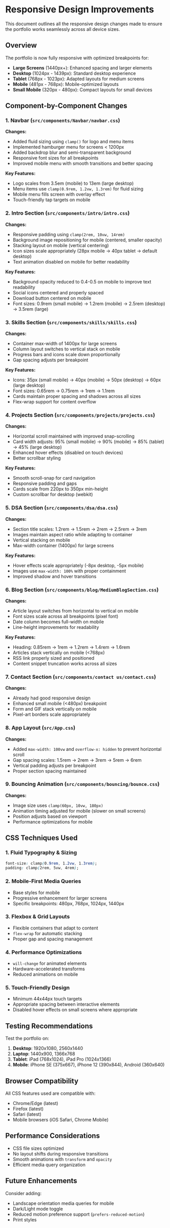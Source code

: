 # Responsive Design Improvements

This document outlines all the responsive design changes made to ensure the portfolio works seamlessly across all device sizes.

## Overview

The portfolio is now fully responsive with optimized breakpoints for:
- **Large Screens** (1440px+): Enhanced spacing and larger elements
- **Desktop** (1024px - 1439px): Standard desktop experience
- **Tablet** (768px - 1023px): Adapted layouts for medium screens
- **Mobile** (481px - 768px): Mobile-optimized layouts
- **Small Mobile** (320px - 480px): Compact layouts for small devices

## Component-by-Component Changes

### 1. Navbar (`src/components/Navbar/navbar.css`)
**Changes:**
- Added fluid sizing using `clamp()` for logo and menu items
- Implemented hamburger menu for screens < 1200px
- Added backdrop blur and semi-transparent background
- Responsive font sizes for all breakpoints
- Improved mobile menu with smooth transitions and better spacing

**Key Features:**
- Logo scales from 3.5em (mobile) to 13em (large desktop)
- Menu items use `clamp(0.9rem, 1.2vw, 1.3rem)` for fluid sizing
- Mobile menu fills screen with overlay effect
- Touch-friendly tap targets on mobile

### 2. Intro Section (`src/components/intro/intro.css`)
**Changes:**
- Responsive padding using `clamp(2rem, 10vw, 14rem)`
- Background image repositioning for mobile (centered, smaller opacity)
- Stacking layout on mobile (vertical centering)
- Icon sizes scale appropriately (28px mobile → 40px tablet → default desktop)
- Text animation disabled on mobile for better readability

**Key Features:**
- Background opacity reduced to 0.4-0.5 on mobile to improve text readability
- Social icons centered and properly spaced
- Download button centered on mobile
- Font sizes: 0.9rem (small mobile) → 1.2rem (mobile) → 2.5rem (desktop) → 3.5rem (large)

### 3. Skills Section (`src/components/skills/skills.css`)
**Changes:**
- Container max-width of 1400px for large screens
- Column layout switches to vertical stack on mobile
- Progress bars and icons scale down proportionally
- Gap spacing adjusts per breakpoint

**Key Features:**
- Icons: 35px (small mobile) → 40px (mobile) → 50px (desktop) → 60px (large desktop)
- Font sizes: 0.65rem → 0.75rem → 1rem → 1.1rem
- Cards maintain proper spacing and shadows across all sizes
- Flex-wrap support for content overflow

### 4. Projects Section (`src/components/projects/projects.css`)
**Changes:**
- Horizontal scroll maintained with improved snap-scrolling
- Card width adjusts: 95% (small mobile) → 90% (mobile) → 85% (tablet) → 45% (large desktop)
- Enhanced hover effects (disabled on touch devices)
- Better scrollbar styling

**Key Features:**
- Smooth scroll-snap for card navigation
- Responsive padding and gaps
- Cards scale from 220px to 350px min-height
- Custom scrollbar for desktop (webkit)

### 5. DSA Section (`src/components/dsa/dsa.css`)
**Changes:**
- Section title scales: 1.2rem → 1.5rem → 2rem → 2.5rem → 3rem
- Images maintain aspect ratio while adapting to container
- Vertical stacking on mobile
- Max-width container (1400px) for large screens

**Key Features:**
- Hover effects scale appropriately (-8px desktop, -5px mobile)
- Images use `max-width: 100%` with proper containment
- Improved shadow and hover transitions

### 6. Blog Section (`src/components/blog/MediumBlogSection.css`)
**Changes:**
- Article layout switches from horizontal to vertical on mobile
- Font sizes scale across all breakpoints (pixel font)
- Date column becomes full-width on mobile
- Line-height improvements for readability

**Key Features:**
- Heading: 0.85rem → 1rem → 1.2rem → 1.4rem → 1.6rem
- Articles stack vertically on mobile (<768px)
- RSS link properly sized and positioned
- Content snippet truncation works across all sizes

### 7. Contact Section (`src/components/contact us/contact.css`)
**Changes:**
- Already had good responsive design
- Enhanced small mobile (<480px) breakpoint
- Form and GIF stack vertically on mobile
- Pixel-art borders scale appropriately

### 8. App Layout (`src/App.css`)
**Changes:**
- Added `max-width: 100vw` and `overflow-x: hidden` to prevent horizontal scroll
- Gap spacing scales: 1.5rem → 2rem → 3rem → 5rem → 6rem
- Vertical padding adjusts per breakpoint
- Proper section spacing maintained

### 9. Bouncing Animation (`src/components/bouncing/bounce.css`)
**Changes:**
- Image size uses `clamp(60px, 10vw, 180px)`
- Animation timing adjusted for mobile (slower on small screens)
- Position adjusts based on viewport
- Performance optimizations for mobile

## CSS Techniques Used

### 1. Fluid Typography & Sizing
```css
font-size: clamp(0.9rem, 1.2vw, 1.3rem);
padding: clamp(2rem, 5vw, 4rem);
```

### 2. Mobile-First Media Queries
- Base styles for mobile
- Progressive enhancement for larger screens
- Specific breakpoints: 480px, 768px, 1024px, 1440px

### 3. Flexbox & Grid Layouts
- Flexible containers that adapt to content
- `flex-wrap` for automatic stacking
- Proper gap and spacing management

### 4. Performance Optimizations
- `will-change` for animated elements
- Hardware-accelerated transforms
- Reduced animations on mobile

### 5. Touch-Friendly Design
- Minimum 44x44px touch targets
- Appropriate spacing between interactive elements
- Disabled hover effects on small screens where appropriate

## Testing Recommendations

Test the portfolio on:
1. **Desktop**: 1920x1080, 2560x1440
2. **Laptop**: 1440x900, 1366x768
3. **Tablet**: iPad (768x1024), iPad Pro (1024x1366)
4. **Mobile**: iPhone SE (375x667), iPhone 12 (390x844), Android (360x640)

## Browser Compatibility

All CSS features used are compatible with:
- Chrome/Edge (latest)
- Firefox (latest)
- Safari (latest)
- Mobile browsers (iOS Safari, Chrome Mobile)

## Performance Considerations

- CSS file sizes optimized
- No layout shifts during responsive transitions
- Smooth animations with `transform` and `opacity`
- Efficient media query organization

## Future Enhancements

Consider adding:
- Landscape orientation media queries for mobile
- Dark/Light mode toggle
- Reduced motion preference support (`prefers-reduced-motion`)
- Print styles
